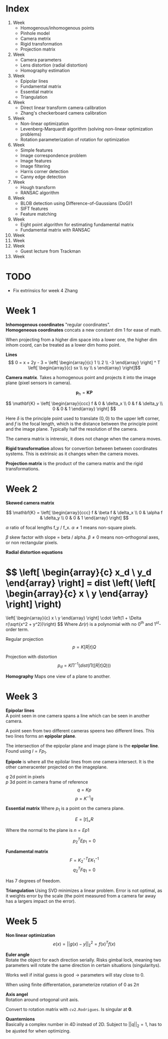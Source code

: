 # Index
1. Week
   - Homogenous/inhomogenous points
   - Pinhole model
   - Camera metrix
   - Rigid transformation
   - Projection matrix
2. Week
   - Camera parameters
   - Lens distortion (radial distortion)
   - Homography estimation
3. Week
   - Epipolar lines
   - Fundamental matrix
   - Essential matrix
   - Triangulation
4. Week
   - Direct linear transform camera calibration
   - Zhang's checkerboard camera calibration
5. Week
   - Non-linear optimization
   - Levenberg-Marquardt algorithm (solving non-linear optimization problems)
   - Rotation parameterization of rotation for optimization
6. Week
   - Simple features
   - Image correspondence problem
   - Image features
   - Image filtering
   - Harris corner detection
   - Canny edge detection
7. Week
   - Hough transform
   - RANSAC algorithm
8. Week
   - BLOB detection using Difference-of-Gaussians (DoG)1
   - SIFT features
   - Feature matching
9. Week
   - Eight point algorithm for estimating fundamental matrix
   - Fundamental matrix with RANSAC
0. Week
1. Week
2. Week
   - Guest lecture from Trackman
3. Week


# TODO
 - Fix extrinsics for week 4 Zhang


# Week 1
**Inhomogenous coordinates** "regular coordinates".  
**Homogeneous coordinates** concats a new constant dim 1 for ease of math.

When projecting from a higher dim space into a lower one, the higher dim inhom coord, can be treated as a lower dim homo point.

**Lines**
$$
0 = x + 2y - 3 = 
\left[
\begin{array}{c}
1 \\
2 \\
-3
\end{array}
\right] ^ T
\left[
\begin{array}{c}
sx \\
sy \\
s
\end{array}
\right]$$


**Camera matrix**. Takes a homogenous point and projects it into the image plane (pixel sensors in camera).

$$\mathbf{p}_h = \mathbf{KP}$$

$$
\mathbf{K} = \left[
\begin{array}{ccc}
f & 0 & \delta_x \\
0 & f & \delta_y \\
0 & 0 & 1
\end{array}
\right]
$$

Here $\delta$ is the principle point used to translate $(0,0)$ to the upper left corner, and $f$ is the focal length, which is the distance between the principle point and the image plane. Typically half the resolution of the camera.

The camera matrix is intrensic, it does not change when the camera moves.

**Rigid transformation** allows for convertion between between coordinates systems. This is extrinsic as it changes when the camera moves.

**Projection matrix** is the product of the camera matrix and the rigid transformations.


# Week 2

**Skewed camera matrix**

$$
\mathbf{K} = \left[
\begin{array}{ccc}
f & \beta f & \delta_x \\
0 & \alpha f & \delta_y \\
0 & 0 & 1
\end{array}
\right]
$$

$\alpha$ ratio of focal lengths f_y / f_x. $\alpha \neq 1$ means non-square pixels.

$\beta$ skew factor with slope = beta / alpha. $\beta \neq 0$ means non-orthogonal axes, or non rectangular pixels.


**Radial distortion equations**

$$
\left[
\begin{array}{c}
x_d \\
y_d
\end{array}
\right]
 = dist \left(
\left[
\begin{array}{c}
x \\
y
\end{array}
\right]
 \right)
=
\left[
\begin{array}{c}
x \\
y
\end{array}
\right]
\cdot \left(1 + \Delta r(\sqrt{x^2 + y^2})\right)
$$
Where $\Delta r(r)$ is a polynomial with no $0^{th}$ and $1^{st}$-order term.

Regular projection
$$p = K[R|t]Q$$

Projection with distortion
$$p_d = K\Pi^{-1}(dist(\Pi([R|t]Q)))$$


**Homography** Maps one view of a plane to another.


# Week 3


**Epipolar lines**  
A point seen in one camera spans a line which can be seen in another camera.

A point seen from two different cameras speens two different lines. This two lines forms an **epipolar plane**.

The intersection of the epipolar plane and image plane is the **epipolar line**. Found using $l=Fp_1$.

**Epipole** is where all the epilolar lines from one camera intersect. It is the other cameracenter projected on the imageplane.

$q$ 2d point in pixels  
$p$ 3d point in camera frame of reference  
$$q = Kp$$
$$p = K^{-1}q$$


**Essential matrix**
Where $p_1$ is a point on the camera plane.

$$E=[t]_\times R$$

Where the normal to the plane is $n=Ep1$

$$p_2^TEp_1=0$$

**Fundamental matrix**  
$$F=K_2^{-T}EK_1^{-1}$$
$$q_2^TFq_1=0$$

Has 7 degrees of freedom.


**Triangulation**
Using SVD minimizes a linear problem. Error is not optimal, as it weights error by the scale (the point measured from a camera far away has a largers impact on the error).


# Week 5

**Non linear optimization**  
$$e(x) = ||g(x) - y||_2^2 = f(x)^Tf(x)$$

**Euler angle**  
Rotate the object for each direction serially. Risks gimbal lock, meaning two parameters will rotate the same direction in certain situations (singularitys).

Works well if initial guess is good -> parameters will stay close to 0.

When using finite differentation, parameterize rotation of 0 as $2\pi$


**Axis angel**  
Rotation around ortogonal unit axis.

Convert to rotation matrix with `cv2.Rodrigues`. Is singular at **0**.


**Quanternions**  
Basically a complex number in 4D instead of 2D. Subject to $||q||_2=1$, has to be ajusted for when optimizing.


 
<!-- 
$$
\left[
\begin{array}{c}
 \\

\end{array}
\right]
$$
-->